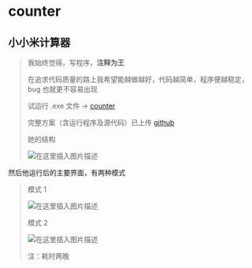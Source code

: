 # counter


## 小小米计算器

> 我始终觉得，写程序，**注释为王**
> 
> 在追求代码质量的路上我希望能越做越好，代码越简单，程序便越稳定，bug 也就更不容易出现
> 
> 试运行 .exe 文件 → [counter](https://download.csdn.net/download/weixin_48033173/19146512)
> 
> 完整方案（含运行程序及源代码）已上传 [github](https://github.com/hurricane-gathering/counter)
> 
> 她的结构
> 
> ![在这里插入图片描述](https://img-blog.csdnimg.cn/20210528225413910.png?x-oss-process=image/watermark,type_ZmFuZ3poZW5naGVpdGk,shadow_10,text_aHR0cHM6Ly9ibG9nLmNzZG4ubmV0L3dlaXhpbl80ODAzMzE3Mw==,size_16,color_FFFFFF,t_70)
> 
然后他运行后的主要界面，有两种模式

> 模式 1 
> 
> ![在这里插入图片描述](https://img-blog.csdnimg.cn/20210528225503770.png?x-oss-process=image/watermark,type_ZmFuZ3poZW5naGVpdGk,shadow_10,text_aHR0cHM6Ly9ibG9nLmNzZG4ubmV0L3dlaXhpbl80ODAzMzE3Mw==,size_16,color_FFFFFF,t_70)
> 
> 模式 2
> 
> ![在这里插入图片描述](https://img-blog.csdnimg.cn/20210528225536593.png?x-oss-process=image/watermark,type_ZmFuZ3poZW5naGVpdGk,shadow_10,text_aHR0cHM6Ly9ibG9nLmNzZG4ubmV0L3dlaXhpbl80ODAzMzE3Mw==,size_16,color_FFFFFF,t_70)
> 
> 注：耗时两晚
